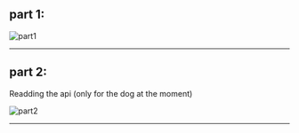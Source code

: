 ## part 1:

![part1](https://user-images.githubusercontent.com/102150516/209212418-dfc7acfd-8205-4607-a391-6c10296a97f3.png)

---

## part 2:

Readding the api (only for the dog at the moment)

![part2](https://user-images.githubusercontent.com/102150516/209289078-bee62afc-218e-464d-bfe4-7811b4e49b9b.png)

---
